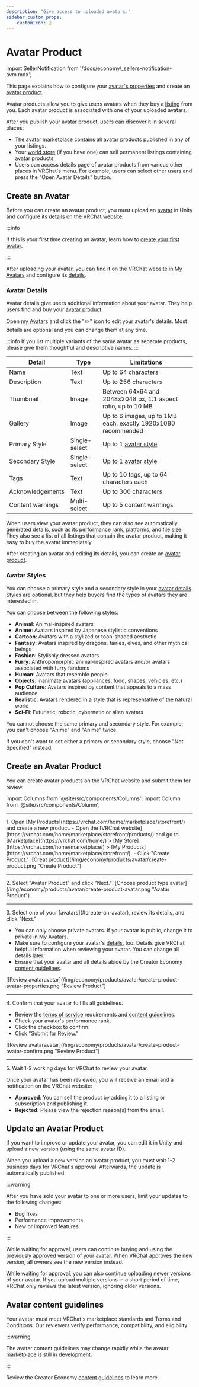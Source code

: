 ```yaml
---
description: "Give access to uploaded avatars."
sidebar_custom_props:
    customIcon: 🧍
---
```


# Avatar Product


import SellerNotification from '/docs/economy/_sellers-notification-avm.mdx';

<SellerNotification/>

This page explains how to configure your [avatar's properties](#create-an-avatar) and create an [avatar product](#create-an-avatar-product).

Avatar products allow you to give users avatars when they buy a [listing](/economy/listings) from you. Each avatar product is associated with one of your uploaded avatars.


After you publish your avatar product, users can discover it in several places:
- The [avatar marketplace](/economy/store/avatar-marketplace) contains all avatar products published in any of your listings.
- Your [world store](/economy/store/world-store) (if you have one) can sell permanent listings containing avatar products.
- Users can access details page of avatar products from various other places in VRChat's menu. For example, users can select other users and press the "Open Avatar Details" button.

## Create an Avatar

Before you can create an avatar product, you must upload an [avatar](/avatars/) in Unity and configure its [details](#avatar-details) on the VRChat website.

:::info

If this is your first time creating an avatar, learn how to [create your first avatar](/avatars/creating-your-first-avatar).

:::

After uploading your avatar, you can find it on the VRChat website in [My Avatars](https://vrchat.com/home/avatars) and configure its [details](#avatar-details).

### Avatar Details

Avatar details give users additional information about your avatar. They help users find and buy your [avatar product](#create-an-avatar-product). 

Open [my Avatars](https://vrchat.com/home/avatars) and click the "✏️" icon to edit your avatar's details. Most details are optional and you can change them at any time.

:::info
If you list multiple variants of the same avatar as separate products, please give them thoughtful and descriptive names.
:::

| Detail | Type | Limitations |
| - | - | - |
| Name | Text |Up to 64 characters |
| Description | Text | Up to 256 characters |
| Thumbnail | Image | Between 64x64 and 2048x2048 px, 1:1 aspect ratio, up to 10 MB |
| Gallery | Image | Up to 6 images, up to 1MB each, exactly 1920x1080 recommended |
| Primary Style | Single-select | Up to 1 [avatar style](#avatar-styles) |
| Secondary Style | Single-select | Up to 1 [avatar style](#avatar-styles) |
| Tags | Text | Up to 10 tags, up to 64 characters each |
| Acknowledgements | Text | Up to 300 characters |
| Content warnings | Multi-select | Up to 5 content warnings |

When users view your avatar product, they can also see automatically generated details, such as its [performance rank](/avatars/avatar-performance-ranking-system), [platforms](/platforms/), and file size. They also see a list of all listings that contain the avatar product, making it easy to buy the avatar immediately.

After creating an avatar and editing its details, you can create an [avatar product](#create-an-avatar-product).

### Avatar Styles

You can choose a primary style and a secondary style in your [avatar details](#avatar-details). Styles are optional, but they help buyers find the types of avatars they are interested in.

You can choose between the following styles:

- **Animal**: Animal-inspired avatars
- **Anime**: Avatars inspired by Japanese stylistic conventions
- **Cartoon**: Avatars with a stylized or toon-shaded aesthetic
- **Fantasy**: Avatars inspired by dragons, fairies, elves, and other mythical beings
- **Fashion**: Stylishly dressed avatars
- **Furry**: Anthropomorphic animal-inspired avatars and/or avatars associated with furry fandoms
- **Human**: Avatars that resemble people
- **Objects**: Inanimate avatars (appliances, food, shapes, vehicles, etc.)
- **Pop Culture**: Avatars inspired by content that appeals to a mass audience
- **Realistic**: Avatars rendered in a style that is representative of the natural world
- **Sci-Fi**: Futuristic, robotic, cybernetic or alien avatars

You cannot choose the same primary and secondary style. For example, you can't choose "Anime" and "Anime" twice.

If you don't want to set either a primary or secondary style, choose "Not Specified" instead.

## Create an Avatar Product

You can create avatar products on the VRChat website and submit them for review.

import Columns from '@site/src/components/Columns';
import Column from '@site/src/components/Column';

---

<Columns>
<Column>
1. Open [My Products](https://vrchat.com/home/marketplace/storefront/) and create a new product.
    - Open the [VRChat website](https://vrchat.com/home/marketplace/storefront/products/) and go to [Marketplace](https://vrchat.com/home/) > [My Store](https://vrchat.com/home/marketplace/) > [My Products](https://vrchat.com/home/marketplace/storefront/).
    - Click "Create Product." 
</Column>
<Column>
![Creat product](/img/economy/products/avatar/create-product.png "Create  Product")
</Column>
</Columns>

---

<Columns>
<Column>
2. Select "Avatar Product" and click "Next."
</Column>
<Column>
![Choose product type avatar](/img/economy/products/avatar/create-product-avatar.png "Avatar Product")
</Column>
</Columns>

---

<Columns>
<Column>
3. Select one of your [avatars](#create-an-avatar), review its details, and click "Next."

- You can only choose private avatars. If your avatar is public, change it to private in [My Avatars](https://vrchat.com/home/avatars).
- Make sure to configure your avatar's [details](#avatar-details), too. Details give VRChat helpful information when reviewing your avatar. You can change all details later.
- Ensure that your avatar and all details abide by the Creator Economy [content guidelines](/economy/guidelines).
</Column>
<Column>
![Review avataravatar](/img/economy/products/avatar/create-product-avatar-properties.png "Review Product")
</Column>
</Columns>

---

<Columns>
<Column>
4. Confirm that your avatar fulfills all guidelines.

- Review the [terms of service](https://hello.vrchat.com/legal) requirements and [content guidelines](https://creators.vrchat.com/economy/guidelines).
- Check your avatar's performance rank.
- Click the checkbox to confirm.
- Click "Submit for Review."
</Column>
<Column>
![Review avataravatar](/img/economy/products/avatar/create-product-avatar-confirm.png "Review Product")
</Column>
</Columns>

---

<Columns>
<Column>
5. Wait 1-2 working days for VRChat to review your avatar.

Once your avatar has been reviewed, you will receive an email and a notification on the VRChat website:
  - **Approved**: You can sell the product by adding it to a listing or subscription and publishing it.
  - **Rejected:** Please view the rejection reason(s) from the email.
</Column>
</Columns>

## Update an Avatar Product

If you want to improve or update your avatar, you can edit it in Unity and upload a new version (using the same avatar ID).

When you upload a new version an avatar product, you must wait 1-2 business days for VRChat's approval. Afterwards, the update is automatically published.

:::warning

After you have sold your avatar to one or more users, limit your updates to the following changes:

- Bug fixes
- Performance improvements
- New or improved features

:::

While waiting for approval, users can continue buying and using the previously approved version of your avatar. When VRChat approves the new version, all owners see the new version instead.

While waiting for approval, you can also continue uploading newer versions of your avatar. If you upload multiple versions in a short period of time, VRChat only reviews the latest version, ignoring older versions.

## Avatar content guidelines

Your avatar must meet VRChat's marketplace standards and Terms and Conditions. Our reviewers verify performance, compatibility, and eligibility.

:::warning

The avatar content guidelines may change rapidly while the avatar marketplace is still in development.

:::

Review the Creator Economy [content guidelines](/economy/guidelines) to learn more.
